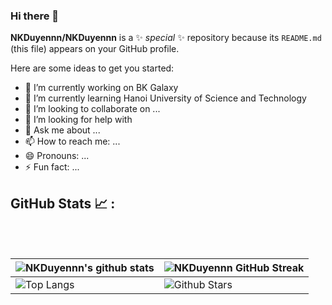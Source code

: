 ### Hi there 👋

**NKDuyennn/NKDuyennn** is a ✨ _special_ ✨ repository because its `README.md` (this file) appears on your GitHub profile.

Here are some ideas to get you started:

- 🔭 I’m currently working on BK Galaxy
- 🌱 I’m currently learning Hanoi University of Science and Technology
- 👯 I’m looking to collaborate on ...
- 🤔 I’m looking for help with 
- 💬 Ask me about ...
- 📫 How to reach me: ...
- 😄 Pronouns: ...
- ⚡ Fun fact: ...


## GitHub Stats 📈 :

<br>
  <br>

| ![NKDuyennn's github stats](https://github-readme-stats.vercel.app/api?username=NKDuyennn&show_icons=true&theme=tokyonight) | ![NKDuyennn GitHub Streak](https://github-readme-streak-stats.herokuapp.com/?user=NKDuyennn&theme=tokyonight) |
| --- | --- |
| ![Top Langs](https://github-readme-stats.vercel.app/api/top-langs/?username=NKDuyennn&theme=tokyonight) | ![Github Stars](https://github-readme-stats.vercel.app/api?username=NKDuyennn&show_icons=true&locale=en&count_private=true&hide_rank=true&custom_title=My%20GitHub%20Stats&disable_animations=true&theme=tokyonight) |


<br>
